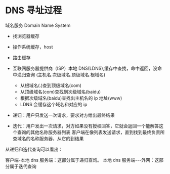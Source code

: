 # DNS 寻址过程

域名服务 Domain Name System

- 找浏览器缓存
- 操作系统缓存，host
- 路由缓存
- 互联网服务器提供商（ISP）本地 DNS(LDNS),缓存中查找，命中返回，没命中递归查询
  (主机名.次级域名.顶级域名.根域名)

  - 从根域名(.)查到顶级域名(com)
  - 从顶级域名(com)查找到次级域名(baidu)
  - 根据次级域名(baidu)查找出主机名的 ip 地址(www)
  - LDNS 会缓存这个域名和对应的 ip

- 递归：用户只发送一次请求，要求对方给出最终结果
- 迭代：用户发出一次请求，对方如果没有授权回答，它就会返回一个能解答这个查询的其他名称服务器列表
  客户端在像列表发送请求，直到找到最终负责所查域名的名称服务器，从它的到结果

从递归和迭代查询可以看出：

客户端-本地 dns 服务端：这部分属于递归查询。
本地 dns 服务端---外网：这部分属于迭代查询
